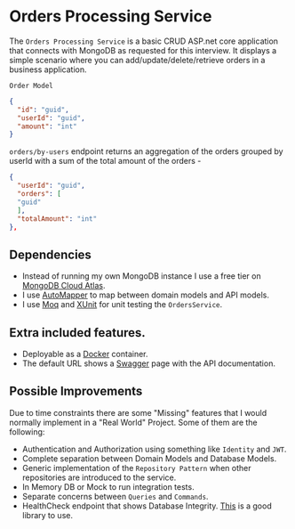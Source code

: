 # Orders Processing Service

The `Orders Processing Service` is a basic CRUD ASP.net core application that connects with MongoDB as requested for this interview.
It displays a simple scenario where you can add/update/delete/retrieve orders in a business application.

`Order Model`

```json
{
  "id": "guid",
  "userId": "guid",
  "amount": "int"
}
```

`orders/by-users` endpoint returns an aggregation of the orders grouped by userId with a sum of the total amount of the orders -

```json
{
  "userId": "guid",
  "orders": [
  "guid"
  ],
  "totalAmount": "int"
},
```

## Dependencies

- Instead of running my own MongoDB instance I use a free tier on [MongoDB Cloud Atlas](https://www.mongodb.com/cloud/atlas).
- I use [AutoMapper](https://automapper.org/) to map between domain models and API models.
- I use [Moq](https://github.com/moq/moq) and [XUnit](https://xunit.github.io/) for unit testing the `OrdersService`.


## Extra included features.
- Deployable as a [Docker](https://www.docker.com/) container.
- The default URL shows a [Swagger](https://swagger.io/) page with the API documentation.

## Possible Improvements

Due to time constraints there are some "Missing" features that I would normally implement in a "Real World" Project. Some of them are the following:

- Authentication and Authorization using something like `Identity` and `JWT`.
- Complete separation between Domain Models and Database Models.
- Generic implementation of the `Repository Pattern` when other repositories are introduced to the service.
- In Memory DB or Mock to run integration tests.
- Separate concerns between `Queries` and `Commands`.
- HealthCheck endpoint that shows Database Integrity. [This](https://github.com/xabaril/AspNetCore.Diagnostics.HealthChecks) is a good library to use.
